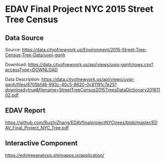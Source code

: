 # EDAV Final Project NYC 2015 Street Tree Census

## Data Source
Source: https://data.cityofnewyork.us/Environment/2015-Street-Tree-Census-Tree-Data/uvpi-gqnh

Download: https://data.cityofnewyork.us/api/views/uvpi-gqnh/rows.csv?accessType=DOWNLOAD

Data Description: https://data.cityofnewyork.us/api/views/uvpi-gqnh/files/8705bfd6-993c-40c5-8620-0c81191c7e25?download=true&filename=StreetTreeCensus2015TreesDataDictionary20161102.pdf

## EDAV Report
https://github.com/RuizhiZhang/EDAVfinalprojectNYCtrees/blob/master/EDAV_Final_Project_NYC_Tree.pdf

## Interactive Component
https://edvtreeanalysis.shinyapps.io/application/
